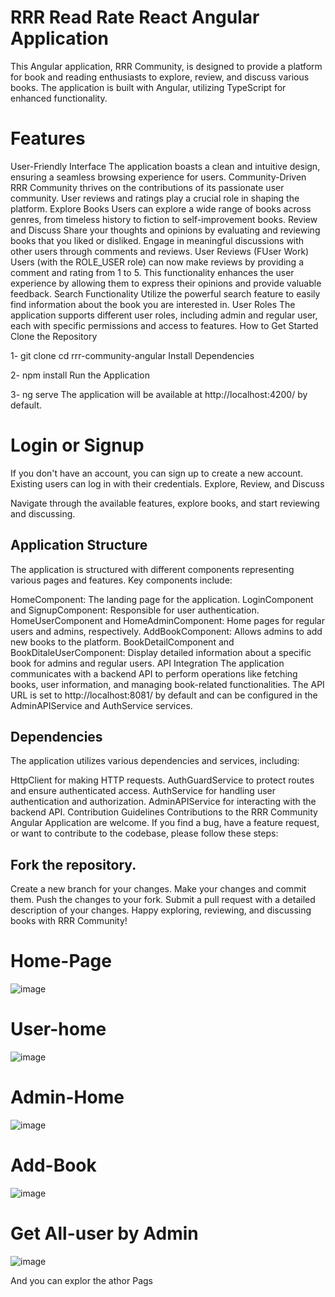 # RRR Read Rate React Angular Application
This Angular application, RRR Community, is designed to provide a platform for book and reading enthusiasts to explore, review, and discuss various books. The application is built with Angular, utilizing TypeScript for enhanced functionality.

# Features
User-Friendly Interface
The application boasts a clean and intuitive design, ensuring a seamless browsing experience for users.
Community-Driven
RRR Community thrives on the contributions of its passionate user community. User reviews and ratings play a crucial role in shaping the platform.
Explore Books
Users can explore a wide range of books across genres, from timeless history to fiction to self-improvement books.
Review and Discuss
Share your thoughts and opinions by evaluating and reviewing books that you liked or disliked. Engage in meaningful discussions with other users through comments and reviews.
User Reviews (FUser Work)
Users (with the ROLE_USER role) can now make reviews by providing a comment and rating from 1 to 5. This functionality enhances the user experience by allowing them to express their opinions and provide valuable feedback.
Search Functionality
Utilize the powerful search feature to easily find information about the book you are interested in.
User Roles
The application supports different user roles, including admin and regular user, each with specific permissions and access to features.
How to Get Started
Clone the Repository

1-
git clone <repository-url>
cd rrr-community-angular
Install Dependencies

2-
npm install
Run the Application

3-
ng serve
The application will be available at http://localhost:4200/ by default.

# Login or Signup

If you don't have an account, you can sign up to create a new account.
Existing users can log in with their credentials.
Explore, Review, and Discuss

Navigate through the available features, explore books, and start reviewing and discussing.
## Application Structure
The application is structured with different components representing various pages and features. Key components include:

HomeComponent: The landing page for the application.
LoginComponent and SignupComponent: Responsible for user authentication.
HomeUserComponent and HomeAdminComponent: Home pages for regular users and admins, respectively.
AddBookComponent: Allows admins to add new books to the platform.
BookDetailComponent and BookDitaleUserComponent: Display detailed information about a specific book for admins and regular users.
API Integration
The application communicates with a backend API to perform operations like fetching books, user information, and managing book-related functionalities. The API URL is set to http://localhost:8081/ by default and can be configured in the AdminAPIService and AuthService services.

## Dependencies
The application utilizes various dependencies and services, including:

HttpClient for making HTTP requests.
AuthGuardService to protect routes and ensure authenticated access.
AuthService for handling user authentication and authorization.
AdminAPIService for interacting with the backend API.
Contribution Guidelines
Contributions to the RRR Community Angular Application are welcome. If you find a bug, have a feature request, or want to contribute to the codebase, please follow these steps:

## Fork the repository.
Create a new branch for your changes.
Make your changes and commit them.
Push the changes to your fork.
Submit a pull request with a detailed description of your changes.
Happy exploring, reviewing, and discussing books with RRR Community!

# Home-Page
![image](https://github.com/Manar-20/Frontend-final-book/assets/111026905/df2c6e32-b76f-4888-8d2e-e675eb799099)

# User-home
![image](https://github.com/Manar-20/Frontend-final-book/assets/111026905/89431396-f29d-4d26-a267-d5a12e11b153)

# Admin-Home
![image](https://github.com/Manar-20/Frontend-final-book/assets/111026905/eca35b54-76d8-4308-8b59-84c2542ddd88)

# Add-Book
![image](https://github.com/Manar-20/Frontend-final-book/assets/111026905/f1c3ce63-191e-422d-a268-82ea77cd2124)

# Get All-user by Admin

![image](https://github.com/Manar-20/Frontend-final-book/assets/111026905/b9df1d6d-755f-4528-87ad-cf2781450fe2)

And you can explor the athor Pags







